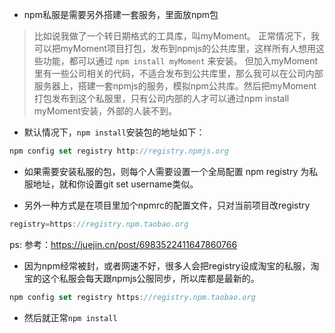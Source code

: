 - npm私服是需要另外搭建一套服务，里面放npm包
> 比如说我做了一个转日期格式的工具库，叫myMoment。
正常情况下，我可以把myMoment项目打包，发布到npmjs的公共库里，这样所有人想用这些功能，都可以通过 `npm install myMoment` 来安装。
但加入myMoment里有一些公司相关的代码，不适合发布到公共库里，那么我可以在公司内部服务器上，搭建一套npmjs的服务，模拟npm公共库。然后把myMoment打包发布到这个私服里，只有公司内部的人才可以通过npm install myMoment安装，外部的人装不到。

- 默认情况下，`npm install`安装包的地址如下：
```js
npm config set registry http://registry.npmjs.org
```

- 如果需要安装私服的包，则每个人需要设置一个全局配置 npm registry 为私服地址，就和你设置git set username类似。

- 另外一种方式是在项目里加个npmrc的配置文件，只对当前项目改registry
```js
registry=https://registry.npm.taobao.org
```
ps: 参考：https://juejin.cn/post/6983522411647860766

- 因为npm经常被封，或者网速不好，很多人会把registry设成淘宝的私服，淘宝的这个私服会每天跟npmjs公服同步，所以库都是最新的。
```js
npm config set registry https://registry.npm.taobao.org
```
- 然后就正常`npm install`